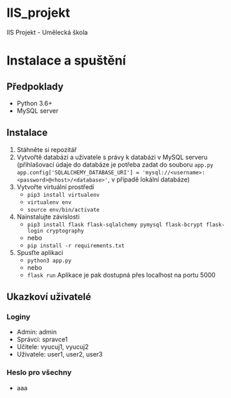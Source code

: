 # IIS_projekt
IIS Projekt - Umělecká škola

# Instalace a spuštění
## Předpoklady
- Python 3.6+
- MySQL server

## Instalace
1. Stáhněte si repozitář
2. Vytvořtě databázi a uživatele s právy k databázi v MySQL serveru 
(přihlašovací údaje do databáze je potřeba zadat do souboru `app.py` `app.config['SQLALCHEMY_DATABASE_URI'] = 'mysql://<username>:<password>@<host>/<database>'`, v případě lokální databáze)
3. Vytvořte virtuální prostředí
    - `pip3 install virtualenv`
    - `virtualenv env`
    - `source env/bin/activate`
4. Nainstalujte závislosti
    - `pip3 install flask flask-sqlalchemy pymysql flask-bcrypt flask-login cryptography`
    - nebo
    - `pip install -r requirements.txt`
5. Spusťte aplikaci
    - `python3 app.py`
    - nebo
    - `flask run`
Aplikace je pak dostupná přes localhost na portu 5000

## Ukazkoví uživatelé
### Loginy
- Admin: admin
- Správci: spravce1
- Učitele: vyucuj1, vyucuj2
- Uživatele: user1, user2, user3
### Heslo pro všechny
- aaa